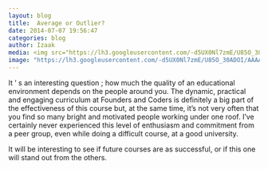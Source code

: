 ```yaml
---
layout: blog
title:  Average or Outlier?
date: 2014-07-07 19:56:47
categories: blog
author: Izaak
media: <img src="https://lh3.googleusercontent.com/-d5UX0Nl7zmE/U85O_30ADOI/AAAAAAAADzQ/BUQ21aZWAzk/w1004-h564-no/IMG_20140704_134010106_HDR.jpg">
image: "https://lh3.googleusercontent.com/-d5UX0Nl7zmE/U85O_30ADOI/AAAAAAAADzQ/BUQ21aZWAzk/w1004-h564-no/IMG_20140704_134010106_HDR.jpg"
---
```



It ’ s an interesting question ; how much the quality of an educational environment depends on the people around you. The dynamic, practical and engaging curriculum at Founders and Coders is definitely a big part of the effectiveness of this course but, at the same time, it’s not very often that you find so many bright and motivated people working under one roof. I’ve certainly never experienced this level of enthusiasm and commitment from a peer group, even while doing a difficult course, at a good university. 

It will be interesting to see if future courses are as successful, or if this one will stand out from the others.